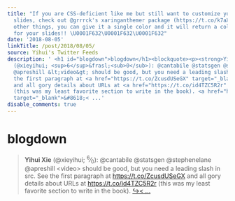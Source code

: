 ```yaml
---
title: "If you are CSS-deficient like me but still want to customize your xaringan
  slides, check out @grrrck's xaringanthemer package (https://t.co/k7aX2lgqoR) among
  other things, you can give it a single color and it will return a color palette
  for your slides!! \U0001F632\U0001F632\U0001F632"
date: '2018-08-05'
linkTitle: /post/2018/08/05/
source: Yihui's Twitter Feeds
description: ' <h1 id="blogdown">blogdown</h1><blockquote><p><strong>Yihui Xie</strong>
  (@xieyihui; <sup>6</sup>&frasl;<sub>0</sub>): @cantabile @statsgen @stephenelane
  @apreshill &lt;video&gt; should be good, but you need a leading slash in src. See
  the first paragraph at <a href="https://t.co/ZcusdUSeGX" target="_blank">https://t.co/ZcusdUSeGX</a>
  and all gory details about URLs at <a href="https://t.co/id4TZC5R2r" target="_blank">https://t.co/id4TZC5R2r</a>
  (this was my least favorite section to write in the book). <a href="https://twitter.com/xieyihui/status/1025587134672117760"
  target="_blank">&#8618;< ...'
disable_comments: true
---
```

 <h1 id="blogdown">blogdown</h1><blockquote><p><strong>Yihui Xie</strong> (@xieyihui; <sup>6</sup>&frasl;<sub>0</sub>): @cantabile @statsgen @stephenelane @apreshill &lt;video&gt; should be good, but you need a leading slash in src. See the first paragraph at <a href="https://t.co/ZcusdUSeGX" target="_blank">https://t.co/ZcusdUSeGX</a> and all gory details about URLs at <a href="https://t.co/id4TZC5R2r" target="_blank">https://t.co/id4TZC5R2r</a> (this was my least favorite section to write in the book). <a href="https://twitter.com/xieyihui/status/1025587134672117760" target="_blank">&#8618;< ...